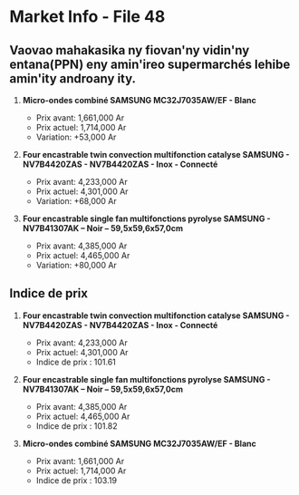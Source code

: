 # Market Info - File 48

## Vaovao mahakasika ny fiovan'ny vidin'ny entana(PPN) eny amin'ireo supermarchés lehibe amin'ity androany ity.

1. **Micro-ondes combiné SAMSUNG MC32J7035AW/EF - Blanc**
   - Prix avant: 1,661,000 Ar
   - Prix actuel: 1,714,000 Ar
   - Variation: +53,000 Ar

2. **Four encastrable twin convection multifonction catalyse SAMSUNG - NV7B4420ZAS - NV7B4420ZAS - Inox - Connecté**
   - Prix avant: 4,233,000 Ar
   - Prix actuel: 4,301,000 Ar
   - Variation: +68,000 Ar

3. **Four encastrable single fan multifonctions pyrolyse SAMSUNG - NV7B41307AK – Noir – 59,5x59,6x57,0cm**
   - Prix avant: 4,385,000 Ar
   - Prix actuel: 4,465,000 Ar
   - Variation: +80,000 Ar



## Indice de prix

1. **Four encastrable twin convection multifonction catalyse SAMSUNG - NV7B4420ZAS - NV7B4420ZAS - Inox - Connecté**
   - Prix avant: 4,233,000 Ar
   - Prix actuel: 4,301,000 Ar
   - Indice de prix : 101.61

2. **Four encastrable single fan multifonctions pyrolyse SAMSUNG - NV7B41307AK – Noir – 59,5x59,6x57,0cm**
   - Prix avant: 4,385,000 Ar
   - Prix actuel: 4,465,000 Ar
   - Indice de prix : 101.82

3. **Micro-ondes combiné SAMSUNG MC32J7035AW/EF - Blanc**
   - Prix avant: 1,661,000 Ar
   - Prix actuel: 1,714,000 Ar
   - Indice de prix : 103.19

